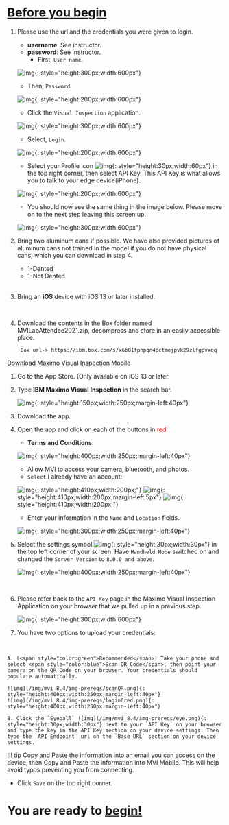 


<h1><u>Before you begin</u></h1>


1. Please use the url and the credentials you were given to login.

    - <b>username</b>: See instructor.
    - <b>password</b>: See instructor.
        - First, `User name`.


    ![img](/img/mvi_8.4/img-prereqs/masusern.png){: style="height:300px;width:600px"}

      - Then, `Password`. 

    ![img](/img/mvi_8.4/img-prereqs/masP.png){: style="height:200px;width:600px"}

     - Click the `Visual Inspection` application.

     ![img](/img/mvi_8.4/img-prereqs/viApp.png){: style="height:300px;width:600px"}
     
     - Select, `Login`.

     ![img](/img/mvi_8.4/img-prereqs/2ndLogin.png){: style="height:200px;width:600px"}

     - Select your Profile icon ![img](/img/mvi_8.4/img-prereqs/pIcon.png){: style="height:30px;width:60px"} in the top right corner, then select API Key. This API Key is what allows you to talk to your edge device(iPhone).

     ![img](/img/mvi_8.4/img-prereqs/navAPI.png){: style="height:200px;width:600px"}

     - You should now see the same thing in the image below. Please move on to the next step leaving this screen up.

     ![img](/img/mvi_8.4/img-prereqs/apiK.png){: style="height:300px;width:600px"}

2. Bring two aluminum cans if possible. We have also provided pictures of aluminum cans not trained in the model if you do not have physical cans, which you can download in step 4.
    - 1-Dented
    - 1-Not Dented


    <br>

3. Bring an <b>iOS</b> device with iOS 13 or later installed.

    <br>

4. Download the contents in the Box folder named MVILabAttendee2021.zip, decompress and store in an easily accessible place. 

        Box url-> https://ibm.box.com/s/x6b81fphpqn4pctmejpvk29zlfgpvxqq


<u> Download Maximo Visual Inspection Mobile </u>

1. Go to the App Store. (Only available on iOS 13 or later.          
2. Type <b>IBM Maximo Visual Inspection</b> in the search bar.

    ![img](/img/mvi_8.4/img-prereqs/newappUI.png){: style="height:150px;width:250px;margin-left:40px"}



3. Download the app. 



4. Open the app and click on each of the buttons in <span style="color:red">red.</span> 


    - <b>Terms and Conditions:</b>

    ![img](/img/mvi_8.4/img-prereqs/termsNconditions.jpeg){: style="height:400px;width:250px;margin-left:40px"}

    - Allow MVI to access your camera, bluetooth, and photos.
    -  `Select` I already have an account:

    ![img](/img/mvi_8.4/img-prereqs/cameraA.png){: style="height:410px;width:200px;"}
    ![img](/img/mvi_8.4/img-prereqs/bluetoothA.png){: style="height:410px;width:200px;margin-left:5px"}
    ![img](/img/mvi_8.4/img-prereqs/photoAccess.png){: style="height:410px;width:200px;"}

    - Enter your information in the `Name` and `Location` fields.

    ![img](/img/mvi_8.4/img-prereqs/nameLocation.jpeg){: style="height:300px;width:250px;margin-left:40px"}

5. Select the settings symbol ![img](/img/mvi_8.4/img-prereqs/setting.jpg){: style="height:30px;width:30px"} in the top left corner of your screen. Have `Handheld Mode` switched on and changed the `Server Version` to `8.0.0 and above`. 
 
    ![img](/img/mvi_8.4/img-prereqs/serverV.png){: style="height:400px;width:250px;margin-left:40px"}
    
    <br>

6. Please refer back to the `API Key` page in the Maximo Visual Inspection Application on your browser that we pulled up in a previous step.

    ![img](/img/mvi_8.4/img-prereqs/apiK.png){: style="height:300px;width:600px"}
    
7.	You have two options to upload your credentials:
<br>

    A. (<span style="color:green">Recommended</span>) Take your phone and select <span style="color:blue">Scan QR Code</span>, then point your camera on the QR Code on your browser. Your credentials should populate automatically. 

    ![img](/img/mvi_8.4/img-prereqs/scanQR.png){: style="height:400px;width:250px;margin-left:40px"}
    ![img](/img/mvi_8.4/img-prereqs/loginCred.png){: style="height:400px;width:250px;margin-left:40px"}

    B. Click the `Eyeball` ![img](/img/mvi_8.4/img-prereqs/eye.png){: style="height:30px;width:30px"} next to your `API Key` on your browser and type the key in the API Key section on your device settings. Then type the `API Endpoint` url on the `Base URL` section on your device settings.

!!! tip
    Copy and Paste the information into an email you can access on the device, then Copy and Paste the information into MVI Mobile.  This will help avoid typos preventing you from connecting.

- Click `Save` on the top right corner.

<h1>You are ready to <u>begin!</u></h1>




